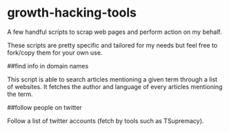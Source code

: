# growth-hacking-tools
A few handful scripts to scrap web pages and perform action on my behalf.

These scripts are pretty specific and tailored for my needs but feel free to fork/copy them for your own use.

##find info in domain names

This script is able to search articles mentioning a given term through a list of websites. It fetches the author and language of every articles mentioning the term.

##follow people on twitter

Follow a list of twitter accounts (fetch by tools such as TSupremacy).
